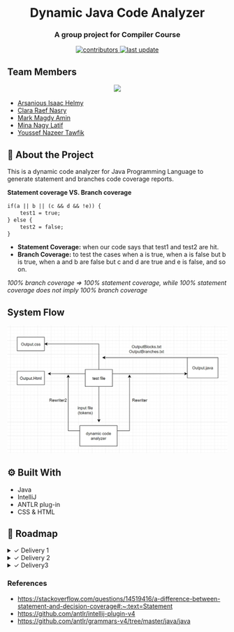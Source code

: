 <div align="center">
  <h1>Dynamic Java Code Analyzer</h1>
  <h3>A group project for Compiler Course</h3>
  <p>
  <a href="https://github.com/Louis3797/awesome-readme-template/graphs/contributors">
    <img src="https://img.shields.io/badge/contriburtors-5-green" alt="contributors" />
  </a>
  <a href="https://github.com/Clara-Raef/DynamicCodeAnalyzer-CompilerProject/commits/main">
    <img src="https://img.shields.io/badge/last%20commit-april%202023-blue" alt="last update" />
  </a>
  </p>

</div>

## Team Members
<div align="center">
  <p>
    <a href="https://github.com/Clara-Raef/DynamicCodeAnalyzer-CompilerProject/graphs/contributors">
      <img src="https://contrib.rocks/image?repo=Clara-Raef/DynamicCodeAnalyzer-CompilerProject" />
    </a>
  </p>
</div>

- [Arsanious Isaac Helmy](https://github.com/arsanious-isaac)
- [Clara Raef Nasry](https://github.com/Clara-Raef)
- [Mark Magdy Amin](https://github.com/markmagdy822000)
- [Mina Nagy Latif](https://github.com/MinaNagyLatif)
- [Youssef Nazeer Tawfik](https://github.com/Yousef-nazeer)

## :star2: About the Project
 <p>
  This is a dynamic code analyzer for Java Programming Language to generate statement and branches code coverage reports.
 </p>

**Statement coverage VS. Branch coverage**

```
if(a || b || (c && d && !e)) {
    test1 = true;
} else {
    test2 = false;
}
```
- **Statement Coverage:** when our code says that test1 and test2 are hit.
- **Branch Coverage:** to test the cases when a is true, when a is false but b is true, when a and b are false but c and d are true and e is false, and so on.

_100% branch coverage => 100% statement coverage, while 100% statement coverage does not imply 100% branch coverage_

## System Flow
<div align="center"> 
  <img src="https://github.com/Clara-Raef/DynamicCodeAnalyzer-CompilerProject/blob/57ad60a07941017c39a13010ccb60323dc8317bd/Delivery3/flow.jpeg" />
</div>

## :gear: Built With
- Java
- IntelliJ
- ANTLR plug-in
- CSS & HTML


## :compass: Roadmap
<details>
<summary>✓ Delivery 1</summary>
  
- [x] Github repository creation
  
      <div align="center">
   
        <img src="https://github.com/Clara-Raef/Dynamic-Code-Analyzer--Compiler-Course-Project/blob/29d7ccda243cebb76c896872c9171a2abd8f4892/Delivery1/repo-qr-code.png" />
        
      </div>
  ---------------------------------------------------

- [x] ANTLR Java Lexer & Parser used
  - Credits to https://github.com/antlr/grammars-v4/tree/master/java/java
  - Custom labels were added to Java Parser later in Delivery 3
  
  ---------------------------------------------------

- [x] Testing the grammar & showing the parse tree using ANTLR with Intelli-J

  - :test_tube: Simple If condition program that states Success/Failure for a certain grade
    ```
       public class IfCond {
        public static void main(String[] args) {
          int grade=72;
          if(grade>50){
              System.out.print("Succeeded");
          }
          else{
              System.out.println("Failed");
          }
      }
    }
    ```
  - :camera: If condition Parse Tree

   ![If condition test](https://github.com/Clara-Raef/Dynamic-Code-Analyzer--Compiler-Course-Project/blob/4415d9383c010d8b1f468a8279a206429e6343ad/Delivery1/test-ifcond.png)
     
   ![If condition Parse Tree](https://github.com/Clara-Raef/Dynamic-Code-Analyzer--Compiler-Course-Project/blob/f636bf47fb7fd3762b5fd72887ca8aa81e6416ad/Delivery1/parseTree%20--Ifcondition.png)
  
    ---------------------------------------------------

  - :test_tube: Simple While loop that prints value of variable k of type integer while it's less than or equal to 10 
    ```
    public class WhileLoop {
    public static void main(String[] args) {
        int k=4;
        while(k<=10){
            System.out.println(k);
        }
    }
    }
    ```
                     
  - :camera:  While loop Parse Tree   
                     
  ![While loop test](https://github.com/Clara-Raef/Dynamic-Code-Analyzer--Compiler-Course-Project/blob/4415d9383c010d8b1f468a8279a206429e6343ad/Delivery1/test-whileloop.png)
      
  ![While loop Parse Tree](https://github.com/Clara-Raef/Dynamic-Code-Analyzer--Compiler-Course-Project/blob/4415d9383c010d8b1f468a8279a206429e6343ad/Delivery1/parseTree--whileloop.png)
  
                     
 - :camera: While loop fault Parse Tree
      
     ![While loop fault test](https://github.com/Clara-Raef/Dynamic-Code-Analyzer--Compiler-Course-Project/blob/4415d9383c010d8b1f468a8279a206429e6343ad/Delivery1/test-whileloopfault.png)
     
     ![While loop fault Parse Tree](https://github.com/Clara-Raef/Dynamic-Code-Analyzer--Compiler-Course-Project/blob/392862f1ec731e4dd1d90bc6c463213d5d79b394/Delivery1/parseTree-whileloopfault.png)
                     
    ---------------------------------------------------

 - :camera: String Operation Parse Tree
      
     ![String Operation test](https://github.com/Clara-Raef/Dynamic-Code-Analyzer--Compiler-Course-Project/blob/main/Delivery1/Code%2BParseTree-StringOperation.png)
         
     ![String Operation test](https://github.com/Clara-Raef/Dynamic-Code-Analyzer--Compiler-Course-Project/blob/main/Delivery1/parseTree--StringOperations.png)
                     
    ---------------------------------------------------
                     
- [x] Starting rule of the grammar:
      ****compilationUnit****
                     
    ---------------------------------------------------

- [x] A Java program based on Antlr (USING LISTENER) that takes a java file as an input and outputs a modified intermediate java file (injected code):
a comment is added in each code block indicating the block number
                     
<div align="center">
  <h3> :camera: Output file</h3>
 <img src="https://github.com/Clara-Raef/DynamicCodeAnalyzer-CompilerProject/blob/b5e24ecada407949e1561310abf6004abeefec03/Delivery1/Screen%20Shot%202023-03-29%20at%205.12.49%20PM.png"/>
  
  <h3> :camera: Input file VS. Modified output file </h3>
 <img src="https://github.com/Clara-Raef/DynamicCodeAnalyzer-CompilerProject/blob/b5e24ecada407949e1561310abf6004abeefec03/Delivery1/Screen%20Shot%202023-03-29%20at%205.13.48%20PM.png"/>
</div>

  </details>

<details>
  
  <summary>✓ Delivery 2</summary>
  
  - [x] A Java program based on Antlr that takes a java code (input.txt) and injects code into it, generating a modified java file (output1.java). When (output1.java) is run, the visited blocks from this code are detected and stated in a text file (output2.txt).

  <div align="center">
  <h3> :camera: Output files </h3>
 <img src="https://github.com/Clara-Raef/DynamicCodeAnalyzer-CompilerProject/blob/ebebd2c66531984decaf52e690506bef560d0b8e/Delivery2/Screen%20Shot%202023-03-29%20at%206.09.42%20PM.png"/>
  
  <h3> :camera: Input file VS. Output text file containing visited blocks numbers </h3>
 <img src="https://github.com/Clara-Raef/DynamicCodeAnalyzer-CompilerProject/blob/ebebd2c66531984decaf52e690506bef560d0b8e/Delivery2/Screen%20Shot%202023-03-29%20at%206.18.47%20PM.png"/>
  </div>
  
</details>


<details>
  <summary>✓ Delivery3</summary>
  
  - [x] Generate an HTML where red-highlighted code blocks are the ones that have not been visited and the green-highlighted code blocks are the ones that have been visited
  - [x] Branch coverage report: note the highlighted ```x == 0 || y == 1 || y == 5``` in red

  ### :test_tube: Test 1
  
  ```
      class main {
      public static void main(String[] args) {
        int x = 0;
        int y = 0;
        if(x == 0 || y == 1 || y == 5){
          y = 10;
        }
        else {
          if(true){
            x++;
          }
        }
        for(int i = 0; i<3 ; i++) x++;
        while(y < 5) y = 5;
        while(y < 3 || y < 5) y = 4;
        if(true){
          y++;
        }
        int a[] = {1,2,3};
        for (int i = 0 ; i<4 ;i++){
        }
        {
        int z;
      }
      }
    }
  ```
  
  <h3> :camera: Output HTML </h3>
  <div align="center">
 <img src="https://github.com/Clara-Raef/DynamicCodeAnalyzer-CompilerProject/blob/569ad8878b5300d0c88d9d7263e73a173c64ce7f/Delivery3/Test%201/html1.png"/>
  </div>
  
  <h3> :camera: Input code, Output modified code, text files containing the indeces of covered blocks & branches </h3>
  <div align="center">
 <img src="https://github.com/Clara-Raef/DynamicCodeAnalyzer-CompilerProject/blob/67af59041b0cdd6cc2913b0f58cac186db3635d0/Delivery3/Test%201/output1.png"/>
  </div>
  

  - [x] Automated pipeline
  
  <h3> :test_tube: Running "Test.java" automatically generates all the files highlighted in blue </h3>
  <div align="center">
 <img src="https://github.com/Clara-Raef/DynamicCodeAnalyzer-CompilerProject/blob/e16625c391748942c9e1ca8486b9e66a7d565792/Delivery3/pipeline.png"/>
  </div>
  
  - [x] Testing diverse code cases

### :test_tube: Test 2
  
  ```
    public class Prime {
      public static void main(String[] args) {

          int low = 20, high = 50;

          while (low < high) {
              if(checkPrimeNumber(low))
                  System.out.print(low + " ");

              ++low;
          }
      }

      public static boolean checkPrimeNumber(int num) {
          boolean flag = true;

          for(int i = 2; i <= num/2; ++i) {

              if(num % i == 0) {
                  flag = false;
                  break;
              }
          }

          return flag;
      }
  }
  ```
  
  <h3> :camera: Output HTML </h3>
  <div align="center">
  <img src="https://github.com/Clara-Raef/DynamicCodeAnalyzer-CompilerProject/blob/Clara-Raef-delivery3/Delivery3/Test%202/html2.png"/>
  </div>
  
  <h3> :camera: Input code, Output modified code, text files containing the indeces of covered blocks </h3>
  <div align="center">
  <img src="https://github.com/Clara-Raef/DynamicCodeAnalyzer-CompilerProject/blob/Clara-Raef-delivery3/Delivery3/Test%202/output2.png"/>
  </div>
  
  ### :test_tube: Test 3
  
  ```
    public class PositiveNegative {

    public static void main(String[] args) {

        double number = 12.3;

        if (number < 0.0)
            System.out.println(number + " is a negative number.");

        else
            System.out.println(number + " is a positive number.");

    }
}

  ```
  
  <h3> :camera: Output HTML </h3>
  <div align="center">
  <img src="[https://github.com/Clara-Raef/DynamicCodeAnalyzer-CompilerProject/blob/Clara-Raef-delivery3/Delivery3/Test%203/html3.png"/>
  </div>
  
  <h3> :camera: Input code, Output modified code, text files containing the indeces of covered blocks </h3>
  <div align="center">
  <img src='https://github.com/Clara-Raef/DynamicCodeAnalyzer-CompilerProject/blob/Clara-Raef-delivery3/Delivery3/Test%203/output3.png'/>
  </div>

</details>

  ### References
- https://stackoverflow.com/questions/14519416/a-difference-between-statement-and-decision-coverage#:~:text=Statement
- https://github.com/antlr/intellij-plugin-v4
- https://github.com/antlr/grammars-v4/tree/master/java/java
